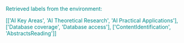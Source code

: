
<span style='color: darkcyan;'>Retrieved labels from the environment:</span>

<span style='color: darkcyan;'>[[&#x27;AI Key Areas&#x27;, &#x27;AI Theoretical Research&#x27;, &#x27;AI Practical Applications&#x27;], [&#x27;Database coverage&#x27;, &#x27;Database access&#x27;], [&#x27;ContentIdentification&#x27;, &#x27;AbstractsReading&#x27;]]</span>

